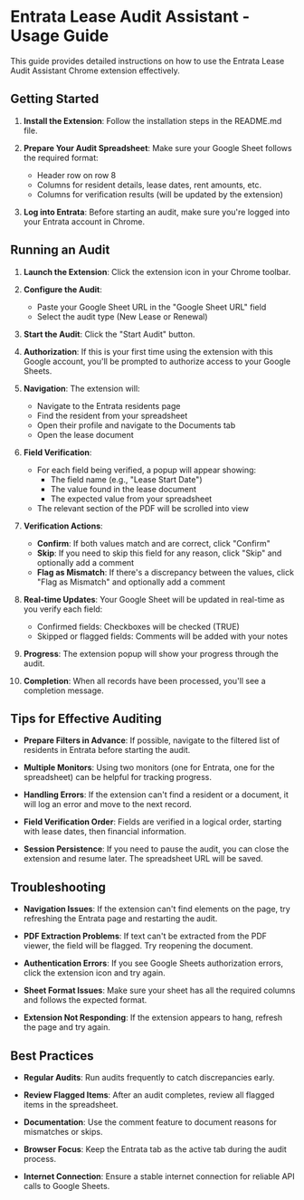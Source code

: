 # Entrata Lease Audit Assistant - Usage Guide

This guide provides detailed instructions on how to use the Entrata Lease Audit Assistant Chrome extension effectively.

## Getting Started

1. **Install the Extension**: Follow the installation steps in the README.md file.

2. **Prepare Your Audit Spreadsheet**: Make sure your Google Sheet follows the required format:

   - Header row on row 8
   - Columns for resident details, lease dates, rent amounts, etc.
   - Columns for verification results (will be updated by the extension)

3. **Log into Entrata**: Before starting an audit, make sure you're logged into your Entrata account in Chrome.

## Running an Audit

1. **Launch the Extension**: Click the extension icon in your Chrome toolbar.

2. **Configure the Audit**:

   - Paste your Google Sheet URL in the "Google Sheet URL" field
   - Select the audit type (New Lease or Renewal)

3. **Start the Audit**: Click the "Start Audit" button.

4. **Authorization**: If this is your first time using the extension with this Google account, you'll be prompted to authorize access to your Google Sheets.

5. **Navigation**: The extension will:

   - Navigate to the Entrata residents page
   - Find the resident from your spreadsheet
   - Open their profile and navigate to the Documents tab
   - Open the lease document

6. **Field Verification**:

   - For each field being verified, a popup will appear showing:
     - The field name (e.g., "Lease Start Date")
     - The value found in the lease document
     - The expected value from your spreadsheet
   - The relevant section of the PDF will be scrolled into view

7. **Verification Actions**:

   - **Confirm**: If both values match and are correct, click "Confirm"
   - **Skip**: If you need to skip this field for any reason, click "Skip" and optionally add a comment
   - **Flag as Mismatch**: If there's a discrepancy between the values, click "Flag as Mismatch" and optionally add a comment

8. **Real-time Updates**: Your Google Sheet will be updated in real-time as you verify each field:

   - Confirmed fields: Checkboxes will be checked (TRUE)
   - Skipped or flagged fields: Comments will be added with your notes

9. **Progress**: The extension popup will show your progress through the audit.

10. **Completion**: When all records have been processed, you'll see a completion message.

## Tips for Effective Auditing

- **Prepare Filters in Advance**: If possible, navigate to the filtered list of residents in Entrata before starting the audit.

- **Multiple Monitors**: Using two monitors (one for Entrata, one for the spreadsheet) can be helpful for tracking progress.

- **Handling Errors**: If the extension can't find a resident or a document, it will log an error and move to the next record.

- **Field Verification Order**: Fields are verified in a logical order, starting with lease dates, then financial information.

- **Session Persistence**: If you need to pause the audit, you can close the extension and resume later. The spreadsheet URL will be saved.

## Troubleshooting

- **Navigation Issues**: If the extension can't find elements on the page, try refreshing the Entrata page and restarting the audit.

- **PDF Extraction Problems**: If text can't be extracted from the PDF viewer, the field will be flagged. Try reopening the document.

- **Authentication Errors**: If you see Google Sheets authorization errors, click the extension icon and try again.

- **Sheet Format Issues**: Make sure your sheet has all the required columns and follows the expected format.

- **Extension Not Responding**: If the extension appears to hang, refresh the page and try again.

## Best Practices

- **Regular Audits**: Run audits frequently to catch discrepancies early.
- **Review Flagged Items**: After an audit completes, review all flagged items in the spreadsheet.

- **Documentation**: Use the comment feature to document reasons for mismatches or skips.

- **Browser Focus**: Keep the Entrata tab as the active tab during the audit process.

- **Internet Connection**: Ensure a stable internet connection for reliable API calls to Google Sheets.
